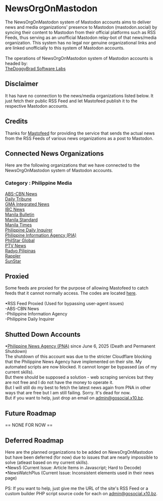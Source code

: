 # NewsOrgOnMastodon
The NewsOrgOnMastodon system of Mastodon accounts aims to deliver news and media organizations' presence to Mastodon (mastodon.social) by syncing their content to Mastodon from their official platforms such as RSS Feeds, thus serving as an unofficial Mastodon relay-bot of that news/media organization. This system has no legal nor genuine organizational links and are linked unofficially to this system of Mastodon accounts. <br><br>
The operations of NewsOrgOnMastodon system of Mastodon accounts is headed by:<br>
[TheDoggyBrad Software Labs](https://github.com/thedoggybrad)

## Disclaimer
It has have no connection to the news/media organizations listed below. It just fetch their public RSS Feed and let Mastofeed publish it to the respective Mastodon accounts.

## Credits
Thanks for [Mastofeed](https://mastofeed.org) for providing the service that sends the actual news from the RSS Feeds of various news organizations as a post to Mastodon.

## Connected News Organizations
Here are the following organizations that we have connected to the NewsOrgOnMastodon system of Mastodon accounts.
### Category : Philippine Media
<a rel="me" href="https://mastodon.social/@rssabscbnnews">ABS-CBN News</a><br>
<a rel="me" href="https://mastodon.social/@rssdailytribune">Daily Tribune</a><br>
<a rel="me" href="https://mastodon.social/@rssgma">GMA Integrated News</a><br>
<a rel="me" href="https://mastodon.social/@rssibcnews">IBC News</a><br>
<a rel="me" href="https://mastodon.social/@rssmanilabulletin">Manila Bulletin</a><br>
<a rel="me" href="https://mastodon.social/@rssmanilastandard">Manila Standard</a><br>
<a rel="me" href="https://mastodon.social/@rssmanilatimes">Manila Times</a><br>
<a rel="me" href="https://mastodon.social/@rssphilippinedailyinquirer">Philippine Daily Inquirer</a><br>
<a rel="me" href="https://mastodon.social/@rssphpinfoagency">Philippine Information Agency (PIA)</a><br>
<a rel="me" href="https://mastodon.social/@rssphilstarglobal">PhilStar Global</a><br>
<a rel="me" href="https://mastodon.social/@rssptvnews">PTV News</a><br>
<a rel="me" href="https://mastodon.social/@rssradyopilipinas">Radyo Pilipinas</a><br>
<a rel="me" href="https://mastodon.social/@rssrappler">Rappler</a><br>
<a rel="me" href="https://mastodon.social/@rsssunstar">SunStar</a>

## Proxied
Some feeds are proxied for the purpose of allowing Mastofeed to catch feeds that it cannot normally access. The codes are located [here](https://github.com/thedoggybrad/newsorgonmastodonproxy).
<br><br>
•RSS Feed Proxied (Used for bypassing user-agent issues)<br>
-ABS-CBN News<br>
-Philippine Information Agency<br>
-Philippine Daily Inquirer<br>


## Shutted Down Accounts
•<a rel="me" href="https://mastodon.social/@rssphilippinenewsagency">Philippine News Agency (PNA)</a> since June 6, 2025 (Death and Permanent Shutdown)
<br>
The shutdown of this account was due to the stricter Cloudflare blocking that the Philippine News Agency have implemented on their site. My automated scripts are now blocked. It cannot longer be bypassed (as of my current skills).
<br>
But there should be supposed a solution - web scraping services but they are not free and I do not have the money to operate it.
<br>
But I will still do my best to fetch the latest news again from PNA in other ways that are free but I am still failing. Sorry. It's dead for now.
<br>
But if you want to help, just drop an email on admin@gosocial.x10.bz. <br>

## Future Roadmap
== NONE FOR NOW ==


## Deferred Roadmap
Here are the planned organizations to be added on NewsOrgOnMastodon but have been deferred (for now) due to issues that are nearly impossible to solve (atleast based on my current skills).<br>
•News5 (Current Issue: Article Items in Javascript; Hard to Decode)
<br>
•NewsWatchPlus (Current Issue: Inconsistent elements used in their news page)
<br><br>
PS: If you want to help, just give me the URL of the site's RSS Feed or a custom builder PHP script source code for each on admin@gosocial.x10.bz.
